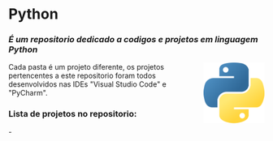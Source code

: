 # Python
<div>
    <p>
      <em>
        <h3>É um repositorio dedicado a codigos e projetos em linguagem Python</h3>
        <img align="right" alt="LHENRIQUE-Python" height="120" width="120" src="https://github.com/LHSerafim21/LHSerafim21/blob/main/Imagens/Python.png">
      </em>
    </p>
</div>
<div>
    <p>
      Cada pasta é um projeto diferente, os projetos pertencentes a este repositorio foram todos desenvolvidos nas IDEs "Visual Studio Code" e "PyCharm".
    </p>
</div>
<div>
    <h3>Lista de projetos no repositorio:</h3>
    <table>
        -
    </table>
</div>
